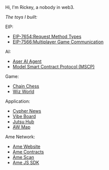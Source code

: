 Hi, I'm Rickey, a nobody in web3.

*The toys I built:*

EIP:
- [EIP-7654:Request Method Types](https://eips.ethereum.org/EIPS/eip-7654)   
- [EIP-7566:Multiplayer Game Communication](https://eips.ethereum.org/EIPS/eip-7566)  

AI:
- [Aser AI Agent](https://github.com/AmeNetwork/aser)  
- [Model Smart Contract Protocol (MSCP)](https://github.com/AmeNetwork/Model-Smart-Contract-Protocol)

Game:
- [Chain Chess](https://chainchess.xyz/)
- [Wiz World](http://wizworld.xyz/)

Application:
- [Cypher News](https://cypher.news/)
- [Vibe Board](https://vibeboard.xyz/)
- [Jutsu Hub](https://jutsuhub.xyz/)
- [AW Map](https://awmap.xyz/)

Ame Network:
- [Ame Website](https://ame.network/)
- [Ame Contracts](https://github.com/AmeNetwork/ame)
- [Ame Scan](https://scan.ame.network/)
- [Ame JS SDK](https://github.com/AmeNetwork/ame-sdk)










